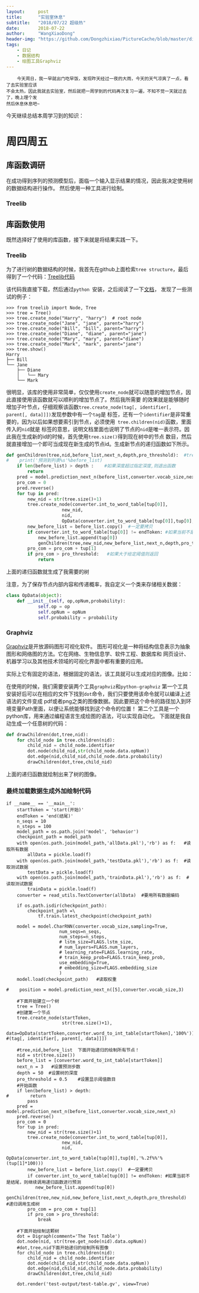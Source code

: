 ```yaml
---
layout:     post
title:      "实验室休息"
subtitle:   "2018/07/22 超级热"
date:       2018-07-22
author:     "WangXiaoDong"
header-img: "https://github.com/Dongzhixiao/PictureCache/blob/master/diaryPic/20180722.jpg?raw=true"
tags:
    - 日记
    - 数据结构
    - 绘图工具Graphviz
---
```



```
    今天周日，我一早就出门吃早饭，发现昨天经过一夜的大雨，今天的天气凉爽了一点，看了去实验室应该
不会太热，因此我就去实验室，然后就把一周学到的代码再次复习一遍，不知不觉一天就过去了，晚上理个发
然后休息休息吧~
```

今天继续总结本周学习到的知识：

# 周四周五

## 库函数调研

在成功得到序列的预测模型后，面临一个输入显示结果的情况，因此我决定使用树的数据结构进行操作。
然后使用一种工具进行绘制。

### Treelib



## 库函数使用

既然选择好了使用的库函数，接下来就是将结果实践一下。

### Treelib

为了进行树的数据结构的时候，我首先在github上面检索`tree structure`，最后得到了一个代码：<a target="_blank" href="https://github.com/caesar0301/treelib">Treelib代码</a>

该代码我直接下载，然后通过`python `安装，之后阅读了一下<a target="_blank" href="http://treelib.readthedocs.io/en/latest/">文档</a>，
发现了一些测试的例子：

```
>>> from treelib import Node, Tree
>>> tree = Tree()
>>> tree.create_node("Harry", "harry")  # root node
>>> tree.create_node("Jane", "jane", parent="harry")
>>> tree.create_node("Bill", "bill", parent="harry")
>>> tree.create_node("Diane", "diane", parent="jane")
>>> tree.create_node("Mary", "mary", parent="diane")
>>> tree.create_node("Mark", "mark", parent="jane")
>>> tree.show()
Harry
├── Bill
└── Jane
    ├── Diane
    │   └── Mary
    └── Mark
```

很明显，该库的使用非常简单，仅仅使用`create_node`就可以随意的增加节点，因此直接使用该函数就可以顺利的增加节点了。然后我所需要
的效果就是能够随时增加子叶节点，仔细观察该函数`tree.create_node(tag[, identifier[, parent[, data]]])`发现参数中有一个`tag`是
标签，还有一个`identifier`是非常重要的，因为以后如果想要索引到节点，必须使用` tree.children(nid)`函数，里面传入的`nid`就是
标签的意思，说明文档里面也说明了节点的`nid`是唯一表示符。因此我在生成新的id的时候，首先使用`tree.size()`得到现在树中的节点
数目，然后就直接增加一个即可当成现在新生成的节点id。生成新节点的递归函数如下所示。

```python
def genChildren(tree,nid,before_list,next_n,depth,pro_threshold):  #tree树，nid当前节点的id，before_list包含到当前节点的序列
#    print('预测到列表%s'%before_list)    
    if len(before_list) > depth :    #如果深度超过指定深度,则退出函数
        return
    pred = model.prediction_next_n(before_list,converter.vocab_size,next_n)
    pro_com = 0
    pred.reverse()
    for tup in pred:
        new_nid = str(tree.size()+1)
        tree.create_node(converter.int_to_word_table[tup[0]],
                     new_nid,
                     nid,
                     OpData(converter.int_to_word_table[tup[0]],tup[0],'%.2f%%'%(tup[1]*100)))
        new_before_list = before_list.copy()  #一定要拷贝
        if converter.int_to_word_table[tup[0]] != endToken: #如果当前不是结尾，则继续调用递归函数进行预测
            new_before_list.append(tup[0])
            genChildren(tree,new_nid,new_before_list,next_n,depth,pro_threshold)   #递归调用本身函数
        pro_com = pro_com + tup[1]
        if pro_com > pro_threshold:   #如果大于给定阈值则返回
            return
```

上面的递归函数就生成了我需要的树

注意，为了保存节点内部内容和传递概率，我自定义一个类来存储相关数据：

```python
class OpData(object):
    def __init__(self, op,opNum,probability): 
            self.op = op
            self.opNum = opNum
            self.probability = probability
```

### Graphviz

<a target="_blank" href="http://www.graphviz.org/">Graphviz</a>是开放源码图形可视化软件。
图形可视化是一种将结构信息表示为抽象图形和网络图的方法。它在网络、生物信息学、软件工程、数据库和
网页设计、机器学习以及其他技术领域的可视化界面中都有重要的应用。

实际上它有固定的语法，根据固定的语法，该工具就可以生成对应的图像。比如：


在使用的时候，我们需要安装两个工具`graphviz`和`python-graphviz`
第一个工具安装好后可以在相应的文件下找到`dot`命令，我们只要使用该命令就可以编译上述语法的文件变成
pdf或者png之类的图像数据。因此要把这个命令的路径加入到环境变量Path里面，以便让系统能够找到这个命令的位置！
第二个工具是一个python库，用来通过编程语言生成绘图的语法，可以实现自动化。
下面就是我自动生成一个任意树的代码：

```python
def drawChildren(dot,tree,nid):
    for child_node in tree.children(nid):
        child_nid = child_node.identifier
        dot.node(child_nid,str(child_node.data.opNum))
        dot.edge(nid,child_nid,child_node.data.probability)
        drawChildren(dot,tree,child_nid)
```

上面的递归函数就绘制出来了树的图像。


### 最终加载数据生成外加绘制代码

```
if __name__ == '__main__':
    startToken = 'start(开始)'
    endToken = 'end(结尾)'
    n_seqs = 10
    n_steps = 100
    model_path = os.path.join('model', 'behavior')
    checkpoint_path = model_path
    with open(os.path.join(model_path,'allData.pkl'),'rb') as f:   #读取所有数据
        allData = pickle.load(f) 
    with open(os.path.join(model_path,'testData.pkl'),'rb') as f:  #读取测试数据
        testData = pickle.load(f)
    with open(os.path.join(model_path,'trainData.pkl'),'rb') as f:  #读取测试数据
        trainData = pickle.load(f)
    converter = read_utils.TextConverter(allData)  #要用所有数据编码
    
    if os.path.isdir(checkpoint_path):
        checkpoint_path =\
            tf.train.latest_checkpoint(checkpoint_path)

    model = model.CharRNN(converter.vocab_size,sampling=True,
                    num_seqs=n_seqs,
                    num_steps=n_steps,
                    # lstm_size=FLAGS.lstm_size,
                    # num_layers=FLAGS.num_layers,
                    # learning_rate=FLAGS.learning_rate,
                    # train_keep_prob=FLAGS.train_keep_prob,
                    use_embedding=True,
                    # embedding_size=FLAGS.embedding_size
                    )
    model.load(checkpoint_path)   #读取权重
    
#    position = model.prediction_next_n([5],converter.vocab_size,3)
    
    #下面开始建立一个树
    tree = Tree()
    #创建第一个节点
    tree.create_node(startToken,
                     str(tree.size()+1),
                     data=OpData(startToken,converter.word_to_int_table[startToken],'100%')) #(tag[, identifier[, parent[, data]]])
    
    #tree,nid,before_list  下面开始递归的绘制所有节点！
    nid = str(tree.size())
    before_list = [converter.word_to_int_table[startToken]]
    next_n = 3   #设置预测步数
    depth = 50  #设置树的深度
    pro_threshold = 0.5    #设置显示阈值数目
    #开始函数
    if len(before_list) > depth:
#        return
        pass
    pred = model.prediction_next_n(before_list,converter.vocab_size,next_n)
    pred.reverse()
    pro_com = 0
    for tup in pred:
        new_nid = str(tree.size()+1)
        tree.create_node(converter.int_to_word_table[tup[0]],
                     new_nid,
                     nid,
                     OpData(converter.int_to_word_table[tup[0]],tup[0],'%.2f%%'%(tup[1]*100)))
        new_before_list = before_list.copy()  #一定要拷贝
        if converter.int_to_word_table[tup[0]] != endToken: #如果当前不是结尾，则继续调用递归函数进行预测
           new_before_list.append(tup[0])
           genChildren(tree,new_nid,new_before_list,next_n,depth,pro_threshold)  #递归调用生成树
        pro_com = pro_com + tup[1]
        if pro_com > pro_threshold:
            break
        
    #下面开始绘制这颗树
    dot = Digraph(comment='The Test Table')     
    dot.node(nid, str(tree.get_node(nid).data.opNum))
    #dot,tree,nid下面开始递归的绘制所有图像
    for child_node in tree.children(nid):
        child_nid = child_node.identifier
        dot.node(child_nid,str(child_node.data.opNum))
        dot.edge(nid,child_nid,child_node.data.probability)
        drawChildren(dot,tree,child_nid)
    
    dot.render('test-output/test-table.gv', view=True)
    
```
